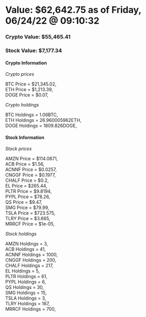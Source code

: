 # Value: $62,642.75 as of Friday, 06/24/22 @ 09:10:32 

### Crypto Value: $55,465.41

### Stock Value: $7,177.34

#### Crypto Information 
*Crypto prices* 

BTC Price = $21,345.02,  
ETH Price = $1,213.39,  
DOGE Price = $0.07,  


*Crypto holdings* 

BTC Holdings = 1.06BTC,  
ETH Holdings = 26.960005962ETH,  
DOGE Holdings = 1809.826DOGE,  


#### Stock Information 

*Stock prices* 

AMZN Price = $114.0871,  
ACB Price = $1.56,  
ACNNF Price = $0.0257,  
CNGGF Price = $0.1977,  
CHALF Price = $0.2,  
EL Price = $265.44,  
PLTR Price = $9.8194,  
PYPL Price = $78.26,  
QS Price = $9.47,  
SMG Price = $79.99,  
TSLA Price = $723.575,  
TLRY Price = $3.665,  
MRRCF Price = $1e-05,  


*Stock holdings* 

AMZN Holdings = 3,  
ACB Holdings = 41,  
ACNNF Holdings = 1000,  
CNGGF Holdings = 200,  
CHALF Holdings = 217,  
EL Holdings = 5,  
PLTR Holdings = 61,  
PYPL Holdings = 6,  
QS Holdings = 30,  
SMG Holdings = 15,  
TSLA Holdings = 3,  
TLRY Holdings = 167,  
MRRCF Holdings = 700,  


